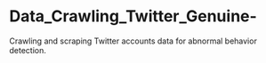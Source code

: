 # Data_Crawling_Twitter_Genuine-
Crawling and scraping Twitter accounts data for abnormal behavior detection.
